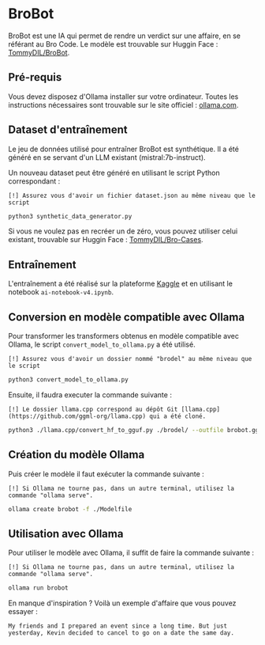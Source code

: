 # BroBot

BroBot est une IA qui permet de rendre un verdict sur une affaire, en se référant au Bro Code.
Le modèle est trouvable sur Huggin Face : [TommyDIL/BroBot](https://huggingface.co/TommyDIL/BroBot).

## Pré-requis

Vous devez disposez d'Ollama installer sur votre ordinateur. Toutes les instructions nécessaires sont trouvable sur le site officiel : [ollama.com](https://ollama.com/).

## Dataset d'entraînement

Le jeu de données utilisé pour entraîner BroBot est synthétique. Il a été généré en se servant d'un LLM existant (mistral:7b-instruct).

Un nouveau dataset peut être généré en utilisant le script Python correspondant :

`[!] Assurez vous d'avoir un fichier dataset.json au même niveau que le script`
```bash
python3 synthetic_data_generator.py
```

Si vous ne voulez pas en recréer un de zéro, vous pouvez utiliser celui existant, trouvable sur Huggin Face : [TommyDIL/Bro-Cases](https://huggingface.co/datasets/TommyDIL/Bro-Cases).

## Entraînement

L'entraînement a été réalisé sur la plateforme [Kaggle](https://www.kaggle.com) et en utilisant le notebook `ai-notebook-v4.ipynb`.

## Conversion en modèle compatible avec Ollama

Pour transformer les transformers obtenus en modèle compatible avec Ollama, le script `convert_model_to_ollama.py` a été utilisé.

`[!] Assurez vous d'avoir un dossier nommé "brodel" au même niveau que le script`
```bash
python3 convert_model_to_ollama.py
```

Ensuite, il faudra executer la commande suivante :

`[!] Le dossier llama.cpp correspond au dépôt Git [llama.cpp](https://github.com/ggml-org/llama.cpp) qui a été cloné.`
```bash
python3 ./llama.cpp/convert_hf_to_gguf.py ./brodel/ --outfile brobot.gguf --outtype q8_0
```

## Création du modèle Ollama

Puis créer le modèle il faut exécuter la commande suivante :

`[!] Si Ollama ne tourne pas, dans un autre terminal, utilisez la commande "ollama serve".`
```bash
ollama create brobot -f ./Modelfile
```

## Utilisation avec Ollama

Pour utiliser le modèle avec Ollama, il suffit de faire la commande suivante :

`[!] Si Ollama ne tourne pas, dans un autre terminal, utilisez la commande "ollama serve".`
```bash
ollama run brobot
```

En manque d'inspiration ? Voilà un exemple d'affaire que vous pouvez essayer :

`My friends and I prepared an event since a long time. But just yesterday, Kevin decided to cancel to go on a date the same day.`
